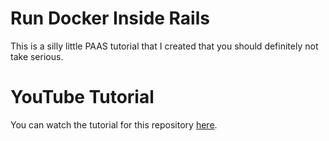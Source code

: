 # Run Docker Inside Rails
This is a silly little PAAS tutorial that I created that you should definitely not take serious.

# YouTube Tutorial
You can watch the tutorial for this repository [here](https://youtu.be/bgAWmCsRh4s).
